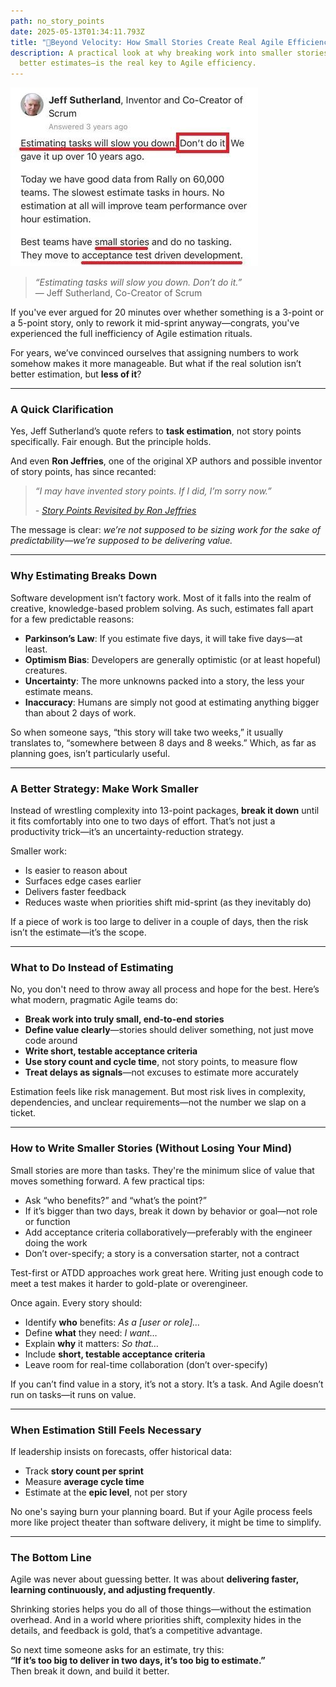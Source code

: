 ```yaml
---
path: no_story_points
date: 2025-05-13T01:34:11.793Z
title: "🧩Beyond Velocity: How Small Stories Create Real Agile Efficiency"
description: A practical look at why breaking work into smaller stories—not
  better estimates—is the real key to Agile efficiency.
---
```

![](../assets/1707961367939.jpg)

> *“Estimating tasks will slow you down. Don’t do it.”*\
> — Jeff Sutherland, Co-Creator of Scrum

If you've ever argued for 20 minutes over whether something is a 3-point or a 5-point story, only to rework it mid-sprint anyway—congrats, you've experienced the full inefficiency of Agile estimation rituals.

For years, we’ve convinced ourselves that assigning numbers to work somehow makes it more manageable. But what if the real solution isn’t better estimation, but **less of it**?

- - -

### A Quick Clarification

Yes, Jeff Sutherland’s quote refers to **task estimation**, not story points specifically. Fair enough. But the principle holds.

And even **Ron Jeffries**, one of the original XP authors and possible inventor of story points, has since recanted:

> *“I may have invented story points. If I did, I’m sorry now.”*
>
> *-﻿ [Story Points Revisited by Ron Jeffries](https://ronjeffries.com/articles/019-01ff/story-points/Index.html)*

The message is clear: *we’re not supposed to be sizing work for the sake of predictability—we’re supposed to be delivering value.*

- - -

### Why Estimating Breaks Down

Software development isn’t factory work. Most of it falls into the realm of creative, knowledge-based problem solving. As such, estimates fall apart for a few predictable reasons:

* **Parkinson’s Law**: If you estimate five days, it will take five days—at least.
* **Optimism Bias**: Developers are generally optimistic (or at least hopeful) creatures.
* **Uncertainty**: The more unknowns packed into a story, the less your estimate means.
* **Inaccuracy**: Humans are simply not good at estimating anything bigger than about 2 days of work.

So when someone says, “this story will take two weeks,” it usually translates to, “somewhere between 8 days and 8 weeks.” Which, as far as planning goes, isn’t particularly useful.

- - -

### A Better Strategy: Make Work Smaller

Instead of wrestling complexity into 13-point packages, **break it down** until it fits comfortably into one to two days of effort. That’s not just a productivity trick—it’s an uncertainty-reduction strategy.

Smaller work:

* Is easier to reason about
* Surfaces edge cases earlier
* Delivers faster feedback
* Reduces waste when priorities shift mid-sprint (as they inevitably do)

If a piece of work is too large to deliver in a couple of days, then the risk isn’t the estimate—it’s the scope.

- - -

### What to Do Instead of Estimating

No, you don't need to throw away all process and hope for the best. Here’s what modern, pragmatic Agile teams do:

* **Break work into truly small, end-to-end stories**
* **Define value clearly**—stories should deliver something, not just move code around
* **Write short, testable acceptance criteria**
* **Use story count and cycle time**, not story points, to measure flow
* **Treat delays as signals**—not excuses to estimate more accurately

Estimation feels like risk management. But most risk lives in complexity, dependencies, and unclear requirements—not the number we slap on a ticket.

- - -

### How to Write Smaller Stories (Without Losing Your Mind)

Small stories are more than tasks. They're the minimum slice of value that moves something forward. A few practical tips:

* Ask “who benefits?” and “what’s the point?”
* If it’s bigger than two days, break it down by behavior or goal—not role or function
* Add acceptance criteria collaboratively—preferably with the engineer doing the work
* Don’t over-specify; a story is a conversation starter, not a contract

Test-first or ATDD approaches work great here. Writing just enough code to meet a test makes it harder to gold-plate or overengineer.

Once again. Every story should:

* Identify **who** benefits: *As a \[user or role]…*
* Define **what** they need: *I want…*
* Explain **why** it matters: *So that…*
* Include **short, testable acceptance criteria**
* Leave room for real-time collaboration (don’t over-specify)

If you can’t find value in a story, it’s not a story. It’s a task. And Agile doesn’t run on tasks—it runs on value.

- - -

### When Estimation Still Feels Necessary

If leadership insists on forecasts, offer historical data:

* Track **story count per sprint**
* Measure **average cycle time**
* Estimate at the **epic level**, not per story

No one's saying burn your planning board. But if your Agile process feels more like project theater than software delivery, it might be time to simplify.

- - -

### The Bottom Line

Agile was never about guessing better. It was about **delivering faster, learning continuously, and adjusting frequently**.

Shrinking stories helps you do all of those things—without the estimation overhead. And in a world where priorities shift, complexity hides in the details, and feedback is gold, that’s a competitive advantage.

So next time someone asks for an estimate, try this:\
**“If it’s too big to deliver in two days, it’s too big to estimate.”**\
Then break it down, and build it better.
